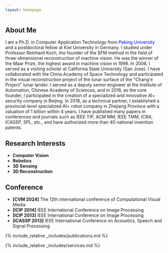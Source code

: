 ```yaml
---
layout: homepage
---
```


## About Me

I am a Ph.D. in Computer Application Technology from <span style="color: blue;">Peking University </span> and a postdoctoral fellow at Kiel University in Germany. I studied under Professor Reinhard Koch, the founder of the SFM method in the field of three-dimensional reconstruction of machine vision. He was the winner of the Maar Prize, the highest award in machine vision in 1998. In 2006, I served as a visiting scholar at California State University (San Jose). I have collaborated with the China Academy of Space Technology and participated in the visual reconstruction project of the lunar surface of the "Chang'e Project" lunar lander. I served as a deputy senior engineer at the Institute of Automation, Chinese Academy of Sciences, and in 2016, as the core founder, I participated in the creation of a specialized and innovative AI+ security company in Beijing. In 2018, as a technical partner, I established a provincial-level specialized AI+ robot company in Zhejiang Province with a valuation of 1 billion within 4 years.
I have published many papers in conferences and journals such as IEEE TIP, ACM MM, IEEE TMM, ICRA, ICASSP, SPL, etc., and have authorized more than 40 national invention patents.

## Research Interests

- **Computer Vision** 
- **Robotics**
- **3D Sensing**
- **3D Reconstruction**

## Conference

- **[CVM 2024]** The 12th international conference of Computational Visual Media
- **[ICIP 2014]** IEEE International Conference on Image Processing
- **[ICIP 2013]** IEEE International Conference on Image Processing
- **[ICASSP 2013]** IEEE International Conference on Acoustics, Speech and Signal Processing
  
{% include_relative _includes/publications.md %}

{% include_relative _includes/services.md %}
